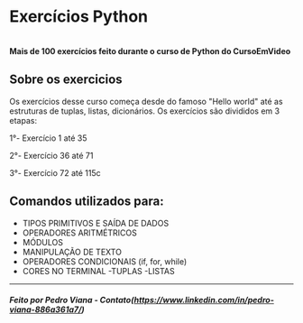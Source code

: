 # Exercícios Python
<br><b>Mais de 100 exercícios feito durante o curso de Python do CursoEmVideo</b>

##  Sobre os exercicios
 Os exercícios desse curso começa desde do famoso "Hello world" até as estruturas de tuplas, listas, dicionários. Os exercícios são divididos em 3 etapas:
 <p> 1°- Exercício 1 até 35</p>
 <p> 2°- Exercício 36 até 71</p>
 <p> 3°- Exercício 72 até 115c</p>
 
##  Comandos utilizados para:
- TIPOS PRIMITIVOS E SAÍDA DE DADOS
- OPERADORES ARITMÉTRICOS
- MÓDULOS
- MANIPULAÇÃO DE TEXTO
- OPERADORES CONDICIONAIS (if, for, while)
- CORES NO TERMINAL
-TUPLAS
-LISTAS

<hr>

#####  Feito por Pedro Viana - Contato(https://www.linkedin.com/in/pedro-viana-886a361a7/)
